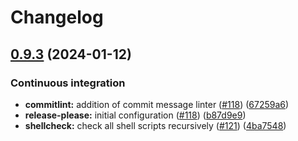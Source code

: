# Changelog

## [0.9.3](https://github.com/reanahub/pytest-reana/compare/0.9.2...0.9.3) (2024-01-12)


### Continuous integration

* **commitlint:** addition of commit message linter ([#118](https://github.com/reanahub/pytest-reana/issues/118)) ([67259a6](https://github.com/reanahub/pytest-reana/commit/67259a6c33413c84b53528413b88556b9cd2fb5d))
* **release-please:** initial configuration ([#118](https://github.com/reanahub/pytest-reana/issues/118)) ([b87d9e9](https://github.com/reanahub/pytest-reana/commit/b87d9e973a35ae00bc76422fc39f444dea36a8ae))
* **shellcheck:** check all shell scripts recursively ([#121](https://github.com/reanahub/pytest-reana/issues/121)) ([4ba7548](https://github.com/reanahub/pytest-reana/commit/4ba754893b5b20981413c812464e8171d6eebe29))
